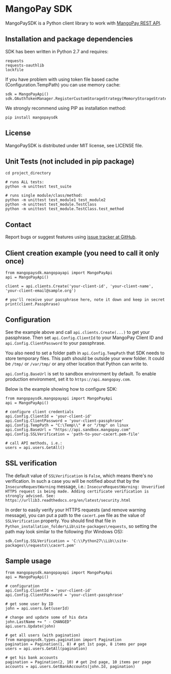 MangoPay SDK
=================================================

MangoPaySDK is a Python client library to work with
[MangoPay REST API](http://docs.mangopay.com/api-references/).


Installation and package dependencies
-------------------------------------------------
SDK has been written in Python 2.7 and requires:

	requests
	requests-oauthlib
	lockfile

	
If you have problem with using token file based cache (Configuration.TempPath) you can use memory cache:
	
	sdk = MangoPayApi()
	sdk.OAuthTokenManager.RegisterCustomStorageStrategy(MemoryStorageStrategy())

We strongly recommend using PIP as installation method:

    pip install mangopaysdk


License
-------------------------------------------------
MangoPaySDK is distributed under MIT license, see LICENSE file.


Unit Tests (not included in pip package)
-------------------------------------------------

    cd project_directory

    # runs ALL tests:
    python -m unittest test_suite

    # runs single module/class/method:
    python -m unittest test_module1 test_module2
    python -m unittest test_module.TestClass
    python -m unittest test_module.TestClass.test_method


Contact
-------------------------------------------------
Report bugs or suggest features using [issue tracker at GitHub](https://github.com/MangoPay/mangopay2-python-sdk).



Client creation example (you need to call it only once)
-------------------------------------------------

    from mangopaysdk.mangopayapi import MangoPayApi
    api = MangoPayApi()

    client = api.clients.Create('your-client-id', 'your-client-name', 'your-client-email@sample.org')
    
    # you'll receive your passphrase here, note it down and keep in secret
    print(client.Passphrase)


Configuration
-------------------------------------------------
See the example above and call `api.clients.Create(...)` to get your passphrase.
Then set `api.Config.ClientId` to your MangoPay Client ID and `api.Config.ClientPassword` to your passphrase.

You also need to set a folder path in `api.Config.TempPath` that SDK needs to store temporary files. 
This path should be outside your www folder.
It could be `/tmp/` or `/var/tmp/` or any other location that Python can write to.

`api.Config.BaseUrl` is set to sandbox environment by default. To enable production environment, set it to `https://api.mangopay.com`.

Below is the example showing how to configure SDK:

    from mangopaysdk.mangopayapi import MangoPayApi
    api = MangoPayApi()

	# configure client credentials
    api.Config.ClientId = 'your-client-id'
    api.Config.ClientPassword = 'your-client-passphrase'
    api.Config.TempPath = "C:\Temp\\" # or "/tmp" on linux
	api.Config.BaseUrl = "https://api.sandbox.mangopay.com"
	api.Config.SSLVerification = 'path-to-your-cacert.pem-file'

    # call API methods, i.e.:
    users = api.users.GetAll()


SSL verification
-------------------------------------------------
The default value of `SSLVerification` is `False`, which means there's no verification. In such a case you will be notified about that by the `InsecureRequestWarning` message, i.e.:
`InsecureRequestWarning: Unverified HTTPS request is being made. Adding certificate verification is strongly advised. See: https://urllib3.readthedocs.org/en/latest/security.html`

In order to easily verify your HTTPS requests (and remove warning message), you can put a path to the `cacert.pem` file as the value of `SSLVerification` property.
You should find that file in `Python_installation_folder\Lib\site-packages\requests`, so setting the path may look similar to the following (for Windows OS):

	sdk.Config.SSLVerification = 'C:\\Python27\\Lib\\site-packages\\requests\\cacert.pem'


Sample usage
-------------------------------------------------

    from mangopaysdk.mangopayapi import MangoPayApi
    api = MangoPayApi()

	# configuration
	api.Config.ClientId = 'your-client-id'
    api.Config.ClientPassword = 'your-client-passphrase'
	
    # get some user by ID
    john = api.users.Get(userId)

    # change and update some of his data
    john.LastName += " - CHANGED"
    api.users.Update(john)

    # get all users (with pagination)
    from mangopaysdk.types.pagination import Pagination
    pagination = Pagination(1, 8) # get 1st page, 8 items per page
    users = api.users.GetAll(pagination)

    # get his bank accounts
    pagination = Pagination(2, 10) # get 2nd page, 10 items per page
    accounts = api.users.GetBankAccounts(john.Id, pagination)

